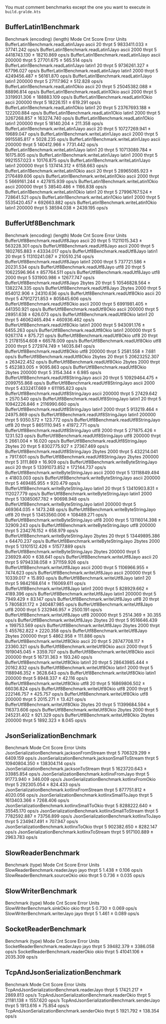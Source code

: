You must comment benchmarks except the one you want to execute in `build.gralde.kts`

## BufferLatin1Benchmark

Benchmark                              (encoding)  (length)   Mode  Cnt         Score         Error  Units
BufferLatin1Benchmark.readLatin1Jayo        ascii        20  thrpt    5   9833411.033 ±   37741.242  ops/s
BufferLatin1Benchmark.readLatin1Jayo        ascii      2000  thrpt    5   4418743.130 ±   18210.869  ops/s
BufferLatin1Benchmark.readLatin1Jayo        ascii    200000  thrpt    5     27701.675 ±     565.514  ops/s
BufferLatin1Benchmark.readLatin1Jayo       latin1        20  thrpt    5   9736261.327 ±   67796.027  ops/s
BufferLatin1Benchmark.readLatin1Jayo       latin1      2000  thrpt    5   4249456.487 ±   56161.870  ops/s
BufferLatin1Benchmark.readLatin1Jayo       latin1    200000  thrpt    5     27117.962 ±     512.828  ops/s
BufferLatin1Benchmark.readLatin1Okio        ascii        20  thrpt    5  25045382.088 ±   88896.814  ops/s
BufferLatin1Benchmark.readLatin1Okio        ascii      2000  thrpt    5   3319931.306 ±  188883.109  ops/s
BufferLatin1Benchmark.readLatin1Okio        ascii    200000  thrpt    5     18226.151 ±     619.291  ops/s
BufferLatin1Benchmark.readLatin1Okio       latin1        20  thrpt    5  23767693.188 ±  122200.884  ops/s
BufferLatin1Benchmark.readLatin1Okio       latin1      2000  thrpt    5   3267268.857 ±  163274.740  ops/s
BufferLatin1Benchmark.readLatin1Okio       latin1    200000  thrpt    5     18140.204 ±     211.358  ops/s
BufferLatin1Benchmark.writeLatin1Jayo       ascii        20  thrpt    5  10727269.941 ±   19689.047  ops/s
BufferLatin1Benchmark.writeLatin1Jayo       ascii      2000  thrpt    5   9915585.817 ±    5028.235  ops/s
BufferLatin1Benchmark.writeLatin1Jayo       ascii    200000  thrpt    5    140412.966 ±    7731.442  ops/s
BufferLatin1Benchmark.writeLatin1Jayo      latin1        20  thrpt    5  10713089.784 ±   16175.805  ops/s
BufferLatin1Benchmark.writeLatin1Jayo      latin1      2000  thrpt    5   9921557.023 ±   10176.875  ops/s
BufferLatin1Benchmark.writeLatin1Jayo      latin1    200000  thrpt    5    137414.312 ±    6158.663  ops/s
BufferLatin1Benchmark.writeLatin1Okio       ascii        20  thrpt    5  28965085.923 ± 2176489.606  ops/s
BufferLatin1Benchmark.writeLatin1Okio       ascii      2000  thrpt    5   5669161.244 ±  427815.939  ops/s
BufferLatin1Benchmark.writeLatin1Okio       ascii    200000  thrpt    5     38540.486 ±    1166.838  ops/s
BufferLatin1Benchmark.writeLatin1Okio      latin1        20  thrpt    5  27996767.524 ±  728641.521  ops/s
BufferLatin1Benchmark.writeLatin1Okio      latin1      2000  thrpt    5   5535420.457 ±  692663.882  ops/s
BufferLatin1Benchmark.writeLatin1Okio      latin1    200000  thrpt    5     38594.038 ±    2439.195  ops/s

## BufferUtf8Benchmark

Benchmark                                (encoding)  (length)   Mode  Cnt         Score         Error  Units
BufferUtf8Benchmark.readUtf8Jayo              ascii        20  thrpt    5  11211015.343 ±  563228.301  ops/s
BufferUtf8Benchmark.readUtf8Jayo              ascii      2000  thrpt    5   1802765.883 ±   43334.017  ops/s
BufferUtf8Benchmark.readUtf8Jayo             latin1        20  thrpt    5  11310241.087 ±  210510.214  ops/s
BufferUtf8Benchmark.readUtf8Jayo             latin1      2000  thrpt    5    737721.586 ±   20231.534  ops/s
BufferUtf8Benchmark.readUtf8Jayo               utf8        20  thrpt    5  10622596.964 ±  857764.511  ops/s
BufferUtf8Benchmark.readUtf8Jayo               utf8      2000  thrpt    5    531900.986 ±   12677.747  ops/s
BufferUtf8Benchmark.readUtf8Jayo             2bytes        20  thrpt    5  10546828.564 ± 1382274.335  ops/s
BufferUtf8Benchmark.readUtf8Jayo             2bytes      2000  thrpt    5    854012.906 ±   24310.636  ops/s
BufferUtf8Benchmark.readUtf8Okio              ascii        20  thrpt    5  47912721.853 ±  805845.606  ops/s
BufferUtf8Benchmark.readUtf8Okio              ascii      2000  thrpt    5   6991981.405 ±  441350.921  ops/s
BufferUtf8Benchmark.readUtf8Okio              ascii    200000  thrpt    5     28951.638 ±     626.073  ops/s
BufferUtf8Benchmark.readUtf8Okio             latin1        20  thrpt    5  46062465.494 ±  460936.462  ops/s
BufferUtf8Benchmark.readUtf8Okio             latin1      2000  thrpt    5    943091.176 ±    6455.263  ops/s
BufferUtf8Benchmark.readUtf8Okio             latin1    200000  thrpt    5      9267.174 ±     875.721  ops/s
BufferUtf8Benchmark.readUtf8Okio               utf8        20  thrpt    5  21781554.608 ±   66578.009  ops/s
BufferUtf8Benchmark.readUtf8Okio               utf8      2000  thrpt    5    272974.749 ±   14035.841  ops/s
BufferUtf8Benchmark.readUtf8Okio               utf8    200000  thrpt    5      2581.558 ±       7.681  ops/s
BufferUtf8Benchmark.readUtf8Okio             2bytes        20  thrpt    5  20623252.307 ±  263422.452  ops/s
BufferUtf8Benchmark.readUtf8Okio             2bytes      2000  thrpt    5    452383.005 ±    9095.863  ops/s
BufferUtf8Benchmark.readUtf8Okio             2bytes    200000  thrpt    5      3154.344 ±       6.985  ops/s
BufferUtf8Benchmark.readUtf8StringJayo        ascii        20  thrpt    5  10929464.475 ± 2099755.868  ops/s
BufferUtf8Benchmark.readUtf8StringJayo        ascii      2000  thrpt    5   4332417.669 ±  611195.823  ops/s
BufferUtf8Benchmark.readUtf8StringJayo        ascii    200000  thrpt    5     27429.642 ±    2570.540  ops/s
BufferUtf8Benchmark.readUtf8StringJayo       latin1        20  thrpt    5  10942226.846 ± 2116990.660  ops/s
BufferUtf8Benchmark.readUtf8StringJayo       latin1      2000  thrpt    5    913219.464 ±   24975.869  ops/s
BufferUtf8Benchmark.readUtf8StringJayo       latin1    200000  thrpt    5      9350.572 ±     123.772  ops/s
BufferUtf8Benchmark.readUtf8StringJayo         utf8        20  thrpt    5   8651110.945 ±   41972.771  ops/s
BufferUtf8Benchmark.readUtf8StringJayo         utf8      2000  thrpt    5    271875.426 ±    1231.523  ops/s
BufferUtf8Benchmark.readUtf8StringJayo         utf8    200000  thrpt    5      2661.004 ±      16.020  ops/s
BufferUtf8Benchmark.readUtf8StringJayo       2bytes        20  thrpt    5   8302775.927 ±   27367.469  ops/s
BufferUtf8Benchmark.readUtf8StringJayo       2bytes      2000  thrpt    5    432214.041 ±    7917.601  ops/s
BufferUtf8Benchmark.readUtf8StringJayo       2bytes    200000  thrpt    5      3111.869 ±      16.909  ops/s
BufferUtf8Benchmark.writeByteStringJayo       ascii        20  thrpt    5  13391073.852 ±  172144.737  ops/s
BufferUtf8Benchmark.writeByteStringJayo       ascii      2000  thrpt    5  13118849.494 ±   41803.003  ops/s
BufferUtf8Benchmark.writeByteStringJayo       ascii    200000  thrpt    5    469485.955 ±     920.479  ops/s
BufferUtf8Benchmark.writeByteStringJayo      latin1        20  thrpt    5  13410903.831 ±  112027.779  ops/s
BufferUtf8Benchmark.writeByteStringJayo      latin1      2000  thrpt    5  13085067.782 ±   90698.948  ops/s
BufferUtf8Benchmark.writeByteStringJayo      latin1    200000  thrpt    5    469364.035 ±    1473.248  ops/s
BufferUtf8Benchmark.writeByteStringJayo        utf8        20  thrpt    5  13453560.006 ±  108489.271  ops/s
BufferUtf8Benchmark.writeByteStringJayo        utf8      2000  thrpt    5  13116014.398 ±   32909.243  ops/s
BufferUtf8Benchmark.writeByteStringJayo        utf8    200000  thrpt    5    234276.152 ±     658.979  ops/s
BufferUtf8Benchmark.writeByteStringJayo      2bytes        20  thrpt    5  13449895.386 ±   64470.237  ops/s
BufferUtf8Benchmark.writeByteStringJayo      2bytes      2000  thrpt    5  13101512.426 ±   51577.889  ops/s
BufferUtf8Benchmark.writeByteStringJayo      2bytes    200000  thrpt    5    236929.400 ±     638.641  ops/s
BufferUtf8Benchmark.writeUtf8Jayo             ascii        20  thrpt    5   9794338.058 ±  371159.926  ops/s
BufferUtf8Benchmark.writeUtf8Jayo             ascii      2000  thrpt    5   1106966.955 ±    7474.623  ops/s
BufferUtf8Benchmark.writeUtf8Jayo             ascii    200000  thrpt    5     10339.017 ±      15.893  ops/s
BufferUtf8Benchmark.writeUtf8Jayo            latin1        20  thrpt    5   9842168.614 ±  116069.611  ops/s
BufferUtf8Benchmark.writeUtf8Jayo            latin1      2000  thrpt    5    828929.662 ±    4189.396  ops/s
BufferUtf8Benchmark.writeUtf8Jayo            latin1    200000  thrpt    5      7949.429 ±      83.147  ops/s
BufferUtf8Benchmark.writeUtf8Jayo              utf8        20  thrpt    5   7805831.172 ±  240487.985  ops/s
BufferUtf8Benchmark.writeUtf8Jayo              utf8      2000  thrpt    5    232946.957 ±    2500.191  ops/s
BufferUtf8Benchmark.writeUtf8Jayo              utf8    200000  thrpt    5      2514.369 ±      30.355  ops/s
BufferUtf8Benchmark.writeUtf8Jayo            2bytes        20  thrpt    5   9516646.439 ±  199753.569  ops/s
BufferUtf8Benchmark.writeUtf8Jayo            2bytes      2000  thrpt    5    455762.822 ±    2220.358  ops/s
BufferUtf8Benchmark.writeUtf8Jayo            2bytes    200000  thrpt    5      4862.958 ±     111.886  ops/s
BufferUtf8Benchmark.writeUtf8Okio             ascii        20  thrpt    5  28747708.117 ±   23360.321  ops/s
BufferUtf8Benchmark.writeUtf8Okio             ascii      2000  thrpt    5   1919045.045 ±    3359.707  ops/s
BufferUtf8Benchmark.writeUtf8Okio             ascii    200000  thrpt    5     16731.363 ±     193.240  ops/s
BufferUtf8Benchmark.writeUtf8Okio            latin1        20  thrpt    5  28643985.444 ±   20162.832  ops/s
BufferUtf8Benchmark.writeUtf8Okio            latin1      2000  thrpt    5   1188946.352 ±    3628.643  ops/s
BufferUtf8Benchmark.writeUtf8Okio            latin1    200000  thrpt    5      8948.337 ±      42.116  ops/s
BufferUtf8Benchmark.writeUtf8Okio              utf8        20  thrpt    5  16869806.502 ±   66036.824  ops/s
BufferUtf8Benchmark.writeUtf8Okio              utf8      2000  thrpt    5    222146.757 ±     425.757  ops/s
BufferUtf8Benchmark.writeUtf8Okio              utf8    200000  thrpt    5      2015.271 ±      13.421  ops/s
BufferUtf8Benchmark.writeUtf8Okio            2bytes        20  thrpt    5  11399684.594 ±  116373.606  ops/s
BufferUtf8Benchmark.writeUtf8Okio            2bytes      2000  thrpt    5    245231.402 ±     921.329  ops/s
BufferUtf8Benchmark.writeUtf8Okio            2bytes    200000  thrpt    5      1892.323 ±       8.045  ops/s

## JsonSerializationBenchmark

Benchmark                                         Mode  Cnt         Score        Error  Units
JsonSerializationBenchmark.jacksonFromStream     thrpt    5    706329.299 ±   6409.159  ops/s
JsonSerializationBenchmark.jacksonSmallToStream  thrpt    5  10940804.350 ± 138304.114  ops/s
JsonSerializationBenchmark.jacksonToStream       thrpt    5   1623720.643 ±  33985.854  ops/s
JsonSerializationBenchmark.kotlinxFromJayo       thrpt    5     91773.940 ±    346.009  ops/s
JsonSerializationBenchmark.kotlinxFromOkio       thrpt    5    292305.054 ±    824.433  ops/s
JsonSerializationBenchmark.kotlinxFromStream     thrpt    5    877751.812 ±   4020.056  ops/s
JsonSerializationBenchmark.kotlinxSmallToJayo    thrpt    5   1613403.366 ±   7268.406  ops/s
JsonSerializationBenchmark.kotlinxSmallToOkio    thrpt    5   8288222.640 ±  35545.170  ops/s
JsonSerializationBenchmark.kotlinxSmallToStream  thrpt    5   7782592.887 ±  73756.899  ops/s
JsonSerializationBenchmark.kotlinxToJayo         thrpt    5    234947.491 ±    707.947  ops/s
JsonSerializationBenchmark.kotlinxToOkio         thrpt    5    902382.650 ±   8282.147  ops/s
JsonSerializationBenchmark.kotlinxToStream       thrpt    5    917100.889 ±   2963.783  ops/s

## SlowReaderBenchmark

Benchmark                       (type)   Mode  Cnt  Score   Error  Units
SlowReaderBenchmark.readerJayo    jayo  thrpt    5  1.438 ± 0.106  ops/s
SlowReaderBenchmark.sourceOkio    okio  thrpt    5  0.736 ± 0.035  ops/s

## SlowWriterBenchmark

Benchmark                       (type)   Mode  Cnt  Score   Error  Units
SlowWriterBenchmark.sinkOkio      okio  thrpt    5  0.730 ± 0.069  ops/s
SlowWriterBenchmark.writerJayo    jayo  thrpt    5  1.461 ± 0.089  ops/s

## SocketReaderBenchmark

Benchmark                         (type)   Mode  Cnt      Score      Error  Units
SocketReaderBenchmark.readerJayo    jayo  thrpt    5  39482.379 ± 3386.058  ops/s
SocketReaderBenchmark.readerOkio    okio  thrpt    5  41041.106 ± 2035.309  ops/s

## TcpAndJsonSerializationBenchmark

Benchmark                                     Mode  Cnt      Score      Error  Units
TcpAndJsonSerializationBenchmark.readerJayo  thrpt    5  17421.217 ± 2869.813  ops/s
TcpAndJsonSerializationBenchmark.readerOkio  thrpt    5  21181.138 ± 1557.620  ops/s
TcpAndJsonSerializationBenchmark.senderJayo  thrpt    5   1913.616 ±   75.854  ops/s
TcpAndJsonSerializationBenchmark.senderOkio  thrpt    5   1921.792 ±  138.354  ops/s
